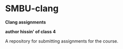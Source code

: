 # SMBU-clang

**Clang assignments**

**author hissin' of class 4**

A repository for submitting assignments for the course.
